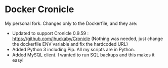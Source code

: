 # Docker Cronicle

My personal fork. Changes only to the Dockerfile, and they are:

- Updated to support Cronicle 0.9.59 : https://github.com/jhuckaby/Cronicle (Nothing was needed, just change the dockerfile ENV variable and fix the hardcoded URL)
- Added Python 3 including Pip. All my scripts are in Python.
- Added MySQL client. I wanted to run SQL backups and this makes it easy!
